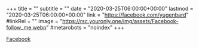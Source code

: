 +++
title = ""
subtitle = ""
date = "2020-03-25T06:00:00+00:00"
lastmod = "2020-03-25T06:00:00+00:00"
link = "https://facebook.com/yugenbard"
#linkRel = ""
image = "https://rsc.youronly.one/img/assets/Facebook-follow_me.webp"
#metarobots = "noindex"
+++

[Facebook](https://facebook.com/yugenbard "Facebook")
